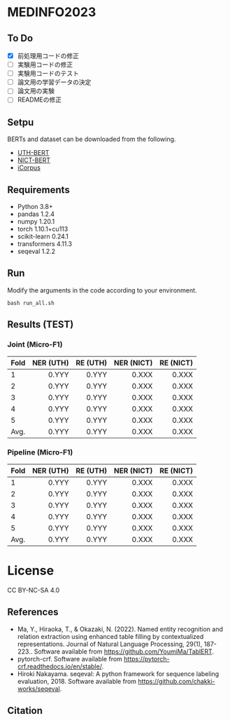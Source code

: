# MEDINFO2023

## To Do

- [x] 前処理用コードの修正
- [ ] 実験用コードの修正
- [ ] 実験用コードのテスト
- [ ] 論文用の学習データの決定
- [ ] 論文用の実験
- [ ] READMEの修正

## Setpu

BERTs and dataset can be downloaded from the following.
- [UTH-BERT](https://ai-health.m.u-tokyo.ac.jp/home/research/uth-bert)
- [NICT-BERT](https://alaginrc.nict.go.jp/nict-bert/index.html)
- [iCorpus](https://ai-health.m.u-tokyo.ac.jp/home/research/corpus)

## Requirements

- Python 3.8+
- pandas 1.2.4
- numpy 1.20.1
- torch 1.10.1+cu113
- scikit-learn 0.24.1
- transformers 4.11.3
- seqeval 1.2.2

## Run

Modify the arguments in the code according to your environment.

```
bash run_all.sh
```

## Results (TEST)

### Joint (Micro-F1)

| Fold | NER (UTH) |RE (UTH)| NER (NICT) |RE (NICT)|
|:---|---:|---:|---:|---:|
|1 |0.YYY|0.YYY|0.XXX|0.XXX|
|2 |0.YYY|0.YYY|0.XXX|0.XXX|
|3 |0.YYY|0.YYY|0.XXX|0.XXX|
|4 |0.YYY|0.YYY|0.XXX|0.XXX|
|5 |0.YYY|0.YYY|0.XXX|0.XXX|
|Avg. |0.YYY|0.YYY|0.XXX|0.XXX|

### Pipeline (Micro-F1)

| Fold | NER (UTH) |RE (UTH)| NER (NICT) |RE (NICT)|
|:---|---:|---:|---:|---:|
|1 |0.YYY|0.YYY|0.XXX|0.XXX|
|2 |0.YYY|0.YYY|0.XXX|0.XXX|
|3 |0.YYY|0.YYY|0.XXX|0.XXX|
|4 |0.YYY|0.YYY|0.XXX|0.XXX|
|5 |0.YYY|0.YYY|0.XXX|0.XXX|
|Avg. |0.YYY|0.YYY|0.XXX|0.XXX|

# License
CC BY-NC-SA 4.0

## References

- Ma, Y., Hiraoka, T., & Okazaki, N. (2022). Named entity recognition and relation extraction using enhanced table filling by contextualized representations. Journal of Natural Language Processing, 29(1), 187-223.. Software available from https://github.com/YoumiMa/TablERT.
- pytorch-crf. Software available from https://pytorch-crf.readthedocs.io/en/stable/.
- Hiroki Nakayama. seqeval: A python framework for sequence labeling evaluation, 2018. Software available from https://github.com/chakki-works/seqeval.

## Citation

```
```
